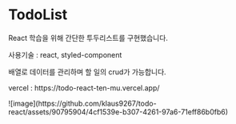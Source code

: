 # TodoList

<p> React 학습을 위해 간단한 투두리스트를 구현했습니다.</p>
<p>사용기술 : react, styled-component</p>
<p>배열로 데이터를 관리하며 할 일의 crud가 가능합니다.</p> 
<p>vercel : https://todo-react-ten-mu.vercel.app/</p> 
![image](https://github.com/klaus9267/todo-react/assets/90795904/4cf1539e-b307-4261-97a6-71eff86b0fb6)



